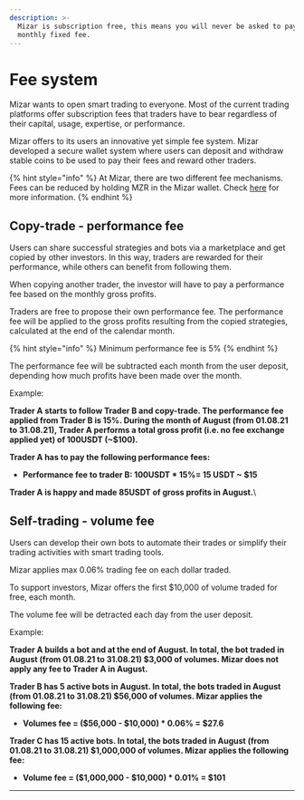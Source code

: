 ```yaml
---
description: >-
  Mizar is subscription free, this means you will never be asked to pay a
  monthly fixed fee.
---
```


# Fee system

Mizar wants to open smart trading to everyone. Most of the current trading platforms offer subscription fees that traders have to bear regardless of their capital, usage, expertise, or performance.

Mizar offers to its users an innovative yet simple fee system. Mizar developed a secure wallet system where users can deposit and withdraw stable coins to be used to pay their fees and reward other traders.

{% hint style="info" %}
At Mizar, there are two different fee mechanisms. Fees can be reduced by holding MZR in the Mizar wallet. Check [here](star-program-fees-reduction.md) for more information.
{% endhint %}

## Copy-trade - performance fee

Users can share successful strategies and bots via a marketplace and get copied by other investors. In this way, traders are rewarded for their performance, while others can benefit from following them.

When copying another trader, the investor will have to pay a performance fee based on the monthly gross profits.

Traders are free to propose their own performance fee. The performance fee will be applied to the gross profits resulting from the copied strategies, calculated at the end of the calendar month.

{% hint style="info" %}
Minimum performance fee is 5%
{% endhint %}

The performance fee will be subtracted each month from the user deposit, depending how much profits have been made over the month.

Example:

**Trader A starts to follow Trader B and copy-trade. The performance fee applied from Trader B is 15%. During the month of August (from 01.08.21 to 31.08.21), Trader A performs a total gross profit (i.e. no fee exchange applied yet) of 100USDT (\~$100).** &#x20;

**Trader A has to pay the following performance fees:**

* **Performance fee to trader B: 100USDT \* 15%= 15 USDT  \~ $15**

**Trader A is happy and made 85USDT of gross profits in August.**\


## Self-trading - volume fee&#x20;

Users can develop their own bots to automate their trades or simplify their trading activities with smart trading tools.

Mizar applies max 0.06% trading fee on each dollar traded.&#x20;

To support investors, Mizar offers the first $10,000 of volume traded for free, each month.

The volume fee will be detracted each day from the user deposit.

Example:

**Trader A builds a bot and at the end of August. In total, the bot traded in August (from 01.08.21 to 31.08.21) $3,000 of volumes. Mizar does not apply any fee to Trader A in August.**

**Trader B  has 5 active bots in August. In total, the bots traded in August (from 01.08.21 to 31.08.21) $56,000 of volumes. Mizar applies the following fee:**&#x20;

* **Volumes fee = ($56,000 - $10,000) \* 0.06% = $27.6**

**Trader C  has 15 active bots. In total, the bots traded in August (from 01.08.21 to 31.08.21) $1,000,000 of volumes. Mizar applies the following fee:**&#x20;

* **Volume fee = ($1,000,000 - $10,000) \* 0.01% = $101**

****
